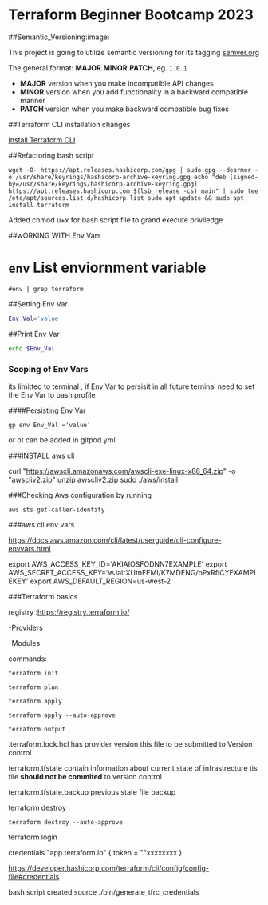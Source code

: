 # Terraform Beginner Bootcamp 2023


##Semantic_Versioning:image:

This project is going to utilize semantic versioning for its tagging
[semver.org](https://semver.org/)

The general format:
  **MAJOR.MINOR.PATCH**, eg. `1.0.1`

- **MAJOR** version when you make incompatible API changes
- **MINOR** version when you add functionality in a backward compatible manner
- **PATCH** version when you make backward compatible bug fixes

##Terraform CLI  installation changes

[Install Terraform CLI](https://developer.hashicorp.com/terraform/downloads)


##Refactoring bash script

`wget -O- https://apt.releases.hashicorp.com/gpg | sudo gpg --dearmor -o /usr/share/keyrings/hashicorp-archive-keyring.gpg
echo "deb [signed-by=/usr/share/keyrings/hashicorp-archive-keyring.gpg] https://apt.releases.hashicorp.com $(lsb_release -cs) main" | sudo tee /etc/apt/sources.list.d/hashicorp.list
sudo apt update && sudo apt install terraform`

Added chmod u+x for bash script file to grand execute priviledge

##wORKING WITH Env Vars

# `env`  List enviornment variable

`#env | grep terraform`


##Setting Env Var
```sh
Env_Val='value
```
##Print Env Var

```sh
echo $Env_Val
```

### Scoping of Env Vars

its limitted to terminal , if Env Var to persisit in all future terninal 
need to set the Env Var to bash profile

####Persisting Env Var

```
gp env Env_Val ='value'
```

or ot can be added in gitpod.yml


###INSTALL aws cli

   curl "https://awscli.amazonaws.com/awscli-exe-linux-x86_64.zip" -o "awscliv2.zip"
      unzip awscliv2.zip
      sudo ./aws/install


###Checking Aws configuration by running 

```aws sts get-caller-identity```


###aws cli env vars

https://docs.aws.amazon.com/cli/latest/userguide/cli-configure-envvars.html

export AWS_ACCESS_KEY_ID='AKIAIOSFODNN7EXAMPLE'
export AWS_SECRET_ACCESS_KEY='wJalrXUtnFEMI/K7MDENG/bPxRfiCYEXAMPLEKEY'
export AWS_DEFAULT_REGION=us-west-2



###Terraform basics

registry :https://registry.terraform.io/

-Providers

-Modules


commands:
```
terraform init

terraform plan

terraform apply 

terraform apply --auto-approve

terraform output

```


.terraform.lock.hcl  has provider version this file to be submitted to Version control

terraform.tfstate contain information about current state of infrastrecture 
tis file **should not be commited** to version control

terraform.tfstate.backup  previous state file backup



terraform destroy

`terraform destroy --auto-approve`



terraform login

credentials "app.terraform.io" {
  token = ""xxxxxxxx
}


https://developer.hashicorp.com/terraform/cli/config/config-file#credentials



bash script created 
 source ./bin/generate_tfrc_credentials